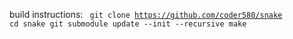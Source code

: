 build instructions:
<code>
  git clone https://github.com/coder580/snake
  cd snake
  git submodule update --init --recursive
  make
 </code>
  
